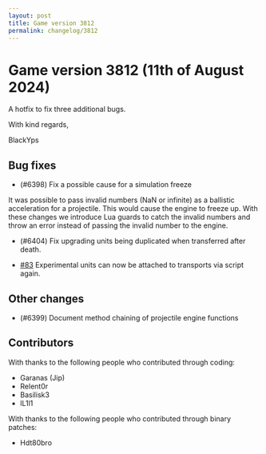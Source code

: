 ```yaml
---
layout: post
title: Game version 3812
permalink: changelog/3812
---
```



# Game version 3812 (11th of August 2024)

A hotfix to fix three additional bugs.

With kind regards,

BlackYps

## Bug fixes

- (#6398) Fix a possible cause for a simulation freeze

It was possible to pass invalid numbers (NaN or infinite) as a ballistic acceleration for a projectile. This would cause the engine to freeze up. With these changes we introduce Lua guards to catch the invalid numbers and throw an error instead of passing the invalid number to the engine.

- (#6404) Fix upgrading units being duplicated when transferred after death.

- [#83](https://github.com/FAForever/FA-Binary-Patches/pull/83) Experimental units can now be attached to transports via script again.


## Other changes

- (#6399) Document method chaining of projectile engine functions


## Contributors

With thanks to the following people who contributed through coding:

- Garanas (Jip)
- Relent0r
- Basilisk3
- lL1l1

With thanks to the following people who contributed through binary patches:

- Hdt80bro
